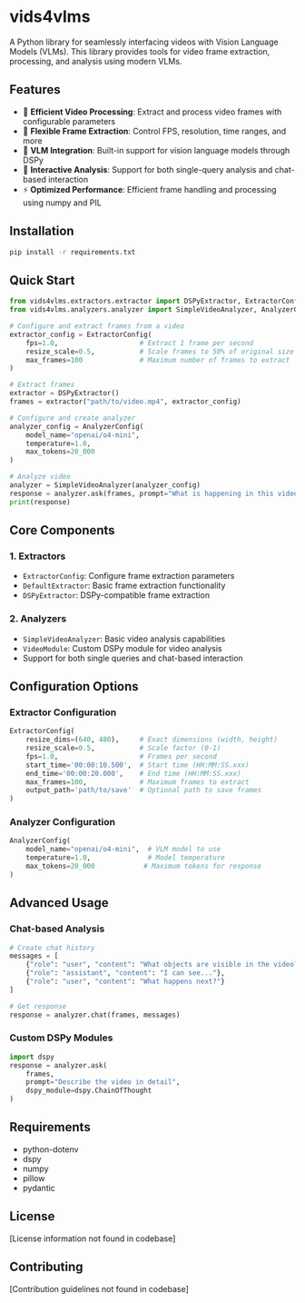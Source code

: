 # vids4vlms

A Python library for seamlessly interfacing videos with Vision Language Models (VLMs). This library provides tools for video frame extraction, processing, and analysis using modern VLMs.

## Features

- 🎥 **Efficient Video Processing**: Extract and process video frames with configurable parameters
- 🔄 **Flexible Frame Extraction**: Control FPS, resolution, time ranges, and more
- 🤖 **VLM Integration**: Built-in support for vision language models through DSPy
- 💬 **Interactive Analysis**: Support for both single-query analysis and chat-based interaction
- ⚡ **Optimized Performance**: Efficient frame handling and processing using numpy and PIL

## Installation

```bash
pip install -r requirements.txt
```

## Quick Start

```python
from vids4vlms.extractors.extractor import DSPyExtractor, ExtractorConfig
from vids4vlms.analyzers.analyzer import SimpleVideoAnalyzer, AnalyzerConfig

# Configure and extract frames from a video
extractor_config = ExtractorConfig(
    fps=1.0,                    # Extract 1 frame per second
    resize_scale=0.5,           # Scale frames to 50% of original size
    max_frames=100              # Maximum number of frames to extract
)

# Extract frames
extractor = DSPyExtractor()
frames = extractor("path/to/video.mp4", extractor_config)

# Configure and create analyzer
analyzer_config = AnalyzerConfig(
    model_name="openai/o4-mini",
    temperature=1.0,
    max_tokens=20_000
)

# Analyze video
analyzer = SimpleVideoAnalyzer(analyzer_config)
response = analyzer.ask(frames, prompt="What is happening in this video?")
print(response)
```

## Core Components

### 1. Extractors

- `ExtractorConfig`: Configure frame extraction parameters
- `DefaultExtractor`: Basic frame extraction functionality
- `DSPyExtractor`: DSPy-compatible frame extraction

### 2. Analyzers

- `SimpleVideoAnalyzer`: Basic video analysis capabilities
- `VideoModule`: Custom DSPy module for video analysis
- Support for both single queries and chat-based interaction

## Configuration Options

### Extractor Configuration

```python
ExtractorConfig(
    resize_dims=(640, 480),     # Exact dimensions (width, height)
    resize_scale=0.5,           # Scale factor (0-1)
    fps=1.0,                    # Frames per second
    start_time='00:00:10.500',  # Start time (HH:MM:SS.xxx)
    end_time='00:00:20.000',    # End time (HH:MM:SS.xxx)
    max_frames=100,             # Maximum frames to extract
    output_path='path/to/save'  # Optional path to save frames
)
```

### Analyzer Configuration

```python
AnalyzerConfig(
    model_name="openai/o4-mini",  # VLM model to use
    temperature=1.0,              # Model temperature
    max_tokens=20_000            # Maximum tokens for response
)
```

## Advanced Usage

### Chat-based Analysis

```python
# Create chat history
messages = [
    {"role": "user", "content": "What objects are visible in the video?"},
    {"role": "assistant", "content": "I can see..."},
    {"role": "user", "content": "What happens next?"}
]

# Get response
response = analyzer.chat(frames, messages)
```

### Custom DSPy Modules

```python
import dspy
response = analyzer.ask(
    frames,
    prompt="Describe the video in detail",
    dspy_module=dspy.ChainOfThought
)
```

## Requirements

- python-dotenv
- dspy
- numpy
- pillow
- pydantic

## License

[License information not found in codebase]

## Contributing

[Contribution guidelines not found in codebase] 